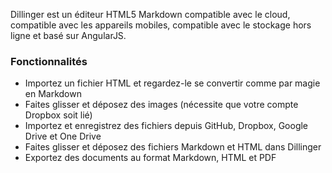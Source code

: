Dillinger est un éditeur HTML5 Markdown compatible avec le cloud, compatible avec les appareils mobiles, compatible avec le stockage hors ligne et basé sur AngularJS.

### Fonctionnalités

- Importez un fichier HTML et regardez-le se convertir comme par magie en Markdown
- Faites glisser et déposez des images (nécessite que votre compte Dropbox soit lié)
- Importez et enregistrez des fichiers depuis GitHub, Dropbox, Google Drive et One Drive
- Faites glisser et déposez des fichiers Markdown et HTML dans Dillinger
- Exportez des documents au format Markdown, HTML et PDF